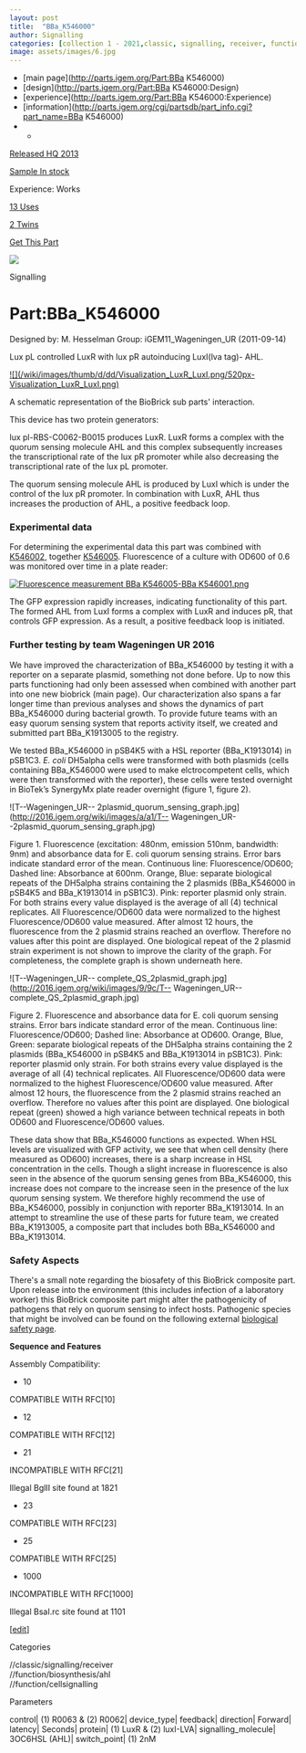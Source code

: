 ```yaml
---
layout: post
title:  "BBa_K546000"
author: Signalling
categories: [collection 1 - 2021,classic, signalling, receiver, function, biosynthesis, ahl, function, cellsignalling] 
image: assets/images/6.jpg
---
```



  * [main page](http://parts.igem.org/Part:BBa K546000)
  * [design](http://parts.igem.org/Part:BBa K546000:Design)
  * [experience](http://parts.igem.org/Part:BBa K546000:Experience)
  * [information](http://parts.igem.org/cgi/partsdb/part_info.cgi?part_name=BBa K546000)
  *   * 

[Released HQ 2013](http://parts.igem.org/Help:Part_Status_Box)

[Sample In stock](http://parts.igem.org/Help:Part_Status_Box)

Experience: Works

[13 Uses](http://parts.igem.org/partsdb/uses.cgi?part=BBa_K546000)

[2 Twins](http://parts.igem.org/partsdb/twin_info.cgi?part=BBa_K546000)

[ Get This Part](http://parts.igem.org/partsdb/get_part.cgi?part=BBa_K546000)

![](http://parts.igem.org/images/partbypart/icon_signalling.png)

Signalling

# Part:BBa_K546000

Designed by: M. Hesselman   Group: iGEM11_Wageningen_UR   (2011-09-14)

Lux pL controlled LuxR with lux pR autoinducing LuxI(lva tag)- AHL.

[![](/wiki/images/thumb/d/dd/Visualization_LuxR_LuxI.png/520px-
Visualization_LuxR_LuxI.png)](/File:Visualization_LuxR_LuxI.png)

[](/File:Visualization_LuxR_LuxI.png "Enlarge")

A schematic representation of the BioBrick sub parts' interaction.

This device has two protein generators:

lux pl-RBS-C0062-B0015 produces LuxR. LuxR forms a complex with the quorum
sensing molecule AHL and this complex subsequently increases the
transcriptional rate of the lux pR promoter while also decreasing the
transcriptional rate of the lux pL promoter.

The quorum sensing molecule AHL is produced by LuxI which is under the control
of the lux pR promoter. In combination with LuxR, AHL thus increases the
production of AHL, a positive feedback loop.

  

### Experimental data

For determining the experimental data this part was combined with
[K546002](http://parts.igem.org/Part:BBa_K546002), together
[K546005](http://parts.igem.org/Part:BBa_K546005). Fluorescence of a culture
with OD600 of 0.6 was monitored over time in a plate reader:

[![Fluorescence measurement BBa K546005-BBa
K546001.png](/wiki/images/7/76/Fluorescence_measurement_BBa_K546005-BBa_K546001.png)](/File:Fluorescence_measurement_BBa_K546005-BBa_K546001.png)

The GFP expression rapidly increases, indicating functionality of this part.
The formed AHL from LuxI forms a complex with LuxR and induces pR, that
controls GFP expression. As a result, a positive feedback loop is initiated.

### Further testing by team Wageningen UR 2016

We have improved the characterization of BBa_K546000 by testing it with a
reporter on a separate plasmid, something not done before. Up to now this
parts functioning had only been assessed when combined with another part into
one new biobrick (main page). Our characterization also spans a far longer
time than previous analyses and shows the dynamics of part BBa_K546000 during
bacterial growth. To provide future teams with an easy quorum sensing system
that reports activity itself, we created and submitted part BBa_K1913005 to
the registry.

We tested BBa_K546000 in pSB4K5 with a HSL reporter (BBa_K1913014) in pSB1C3.
_E. coli_ DH5alpha cells were transformed with both plasmids (cells containing
BBa_K546000 were used to make elctrocompetent cells, which were then
transformed with the reporter), these cells were tested overnight in BioTek’s
SynergyMx plate reader overnight (figure 1, figure 2).

  
  

![T--Wageningen_UR--
2plasmid_quorum_sensing_graph.jpg](http://2016.igem.org/wiki/images/a/a1/T--
Wageningen_UR--2plasmid_quorum_sensing_graph.jpg)

Figure 1. Fluorescence (excitation: 480nm, emission 510nm, bandwidth: 9nm) and
absorbance data for E. coli quorum sensing strains. Error bars indicate
standard error of the mean. Continuous line: Fluorescence/OD600; Dashed line:
Absorbance at 600nm. Orange, Blue: separate biological repeats of the DH5alpha
strains containing the 2 plasmids (BBa_K546000 in pSB4K5 and BBa_K1913014 in
pSB1C3). Pink: reporter plasmid only strain. For both strains every value
displayed is the average of all (4) technical replicates. All
Fluorescence/OD600 data were normalized to the highest Fluorescence/OD600
value measured. After almost 12 hours, the fluorescence from the 2 plasmid
strains reached an overflow. Therefore no values after this point are
displayed. One biological repeat of the 2 plasmid strain experiment is not
shown to improve the clarity of the graph. For completeness, the complete
graph is shown underneath here.

  
  

![T--Wageningen_UR--
complete_QS_2plasmid_graph.jpg](http://2016.igem.org/wiki/images/9/9c/T--
Wageningen_UR--complete_QS_2plasmid_graph.jpg)

Figure 2. Fluorescence and absorbance data for E. coli quorum sensing strains.
Error bars indicate standard error of the mean. Continuous line:
Fluorescence/OD600; Dashed line: Absorbance at OD600. Orange, Blue, Green:
separate biological repeats of the DH5alpha strains containing the 2 plasmids
(BBa_K546000 in pSB4K5 and BBa_K1913014 in pSB1C3). Pink: reporter plasmid
only strain. For both strains every value displayed is the average of all (4)
technical replicates. All Fluorescence/OD600 data were normalized to the
highest Fluorescence/OD600 value measured. After almost 12 hours, the
fluorescence from the 2 plasmid strains reached an overflow. Therefore no
values after this point are displayed. One biological repeat (green) showed a
high variance between technical repeats in both OD600 and Fluorescence/OD600
values.

These data show that BBa_K546000 functions as expected. When HSL levels are
visualized with GFP activity, we see that when cell density (here measured as
OD600) increases, there is a sharp increase in HSL concentration in the cells.
Though a slight increase in fluorescence is also seen in the absence of the
quorum sensing genes from BBa_K546000, this increase does not compare to the
increase seen in the presence of the lux quorum sensing system. We therefore
highly recommend the use of BBa_K546000, possibly in conjunction with reporter
BBa_K1913014. In an attempt to streamline the use of these parts for future
team, we created BBa_K1913005, a composite part that includes both BBa_K546000
and BBa_K1913014. </p>

### Safety Aspects

There's a small note regarding the biosafety of this BioBrick composite part.
Upon release into the environment (this includes infection of a laboratory
worker) this BioBrick composite part might alter the pathogenicity of
pathogens that rely on quorum sensing to infect hosts. Pathogenic species that
might be involved can be found on the following external [biological safety
page](http://2011.igem.org/Team:Wageningen_UR/Safety/One#Risk_Identification_of_BioBrick_System_Inside_the_Cell_Chassis).

**Sequence and Features**

  

Assembly Compatibility:

  * 10

COMPATIBLE WITH RFC[10]

  * 12

COMPATIBLE WITH RFC[12]

  * 21

INCOMPATIBLE WITH RFC[21]

Illegal BglII site found at 1821  

  * 23

COMPATIBLE WITH RFC[23]

  * 25

COMPATIBLE WITH RFC[25]

  * 1000

INCOMPATIBLE WITH RFC[1000]

Illegal BsaI.rc site found at 1101  

  

[[edit](http://parts.igem.org/partsdb/part_info.cgi?part_name=BBa_K546000)]

Categories

//classic/signalling/receiver  
//function/biosynthesis/ahl  
//function/cellsignalling

Parameters

control| (1) R0063 & (2) R0062| device_type| feedback| direction| Forward|
latency| Seconds| protein| (1) LuxR & (2) luxI-LVA| signalling_molecule|
3OC6HSL (AHL)| switch_point| (1) 2nM


